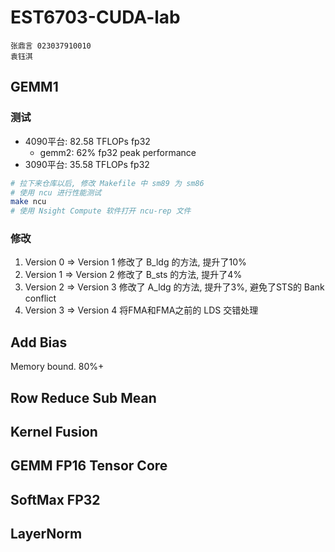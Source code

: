 # EST6703-CUDA-lab

```
张鼎言 023037910010
袁钰淇 
```

## GEMM1

### 测试
- 4090平台: 82.58 TFLOPs fp32
    - gemm2: 62% fp32 peak performance
- 3090平台: 35.58 TFLOPs fp32

```Bash
# 拉下来仓库以后, 修改 Makefile 中 sm89 为 sm86
# 使用 ncu 进行性能测试
make ncu
# 使用 Nsight Compute 软件打开 ncu-rep 文件
```

### 修改
1. Version 0 => Version 1
    修改了 B_ldg 的方法, 提升了10%
2. Version 1 => Version 2
    修改了 B_sts 的方法, 提升了4%
3. Version 2 => Version 3
    修改了 A_ldg 的方法, 提升了3%, 避免了STS的 Bank conflict
4. Version 3 => Version 4
    将FMA和FMA之前的 LDS 交错处理

## Add Bias

Memory bound. 80%+

## Row Reduce Sub Mean



## Kernel Fusion

## GEMM FP16 Tensor Core

## SoftMax FP32

## LayerNorm
